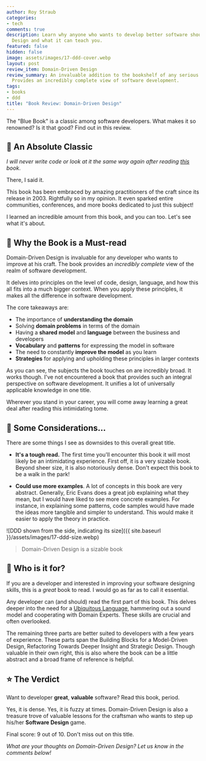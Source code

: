 ```yaml
---
author: Roy Straub
categories:
- tech
comments: true
description: Learn why anyone who wants to develop better software should read Domain-Driven
  Design and what it can teach you.
featured: false
hidden: false
image: assets/images/17-ddd-cover.webp
layout: post
review_item: Domain-Driven Design
review_summary: An invaluable addition to the bookshelf of any serious software developer.
  Provides an incredibly complete view of software development.
tags:
- books
- ddd
title: "Book Review: Domain-Driven Design"
---
```


The "Blue Book" is a classic among software developers. What makes it so renowned? Is it that good? Find out in this review.

## 📜 An Absolute Classic

_I will never write code or look at it the same way again after reading [this](https://amzn.to/3S26DjY) book_. 

There, I said it.

This book has been embraced by amazing practitioners of the craft since its release in 2003. Rightfully so in my opinion. It even sparked entire communities, conferences, and more books dedicated to just this subject!

I learned an incredible amount from this book, and you can too. Let's see what it's about.

## 👏 Why the Book is a Must-read

Domain-Driven Design is invaluable for any developer who wants to improve at his craft. The book provides an _incredibly complete_ view of the realm of software development.

It delves into principles on the level of code, design, language, and how this all fits into a much bigger context. When you apply these principles, it makes all the difference in software development.

The core takeaways are:

* The importance of **understanding the domain**
* Solving **domain problems** in terms of the domain
* Having a **shared model** and **language** between the business and developers
* **Vocabulary** and **patterns** for expressing the model in software
* The need to constantly **improve the model** as you learn
* **Strategies** for applying and upholding these principles in larger contexts

As you can see, the subjects the book touches on are incredibly broad. It works though. I've not encountered a book that provides such an integral perspective on software development. It unifies a lot of universally applicable knowledge in one title.

Wherever you stand in your career, you will come away learning a great deal after reading this intimidating tome.

## 🤔 Some Considerations...

There are some things I see as downsides to this overall great title.

* **It's a tough read.** The first time you'll encounter this book it will most likely be an intimidating experience. First off, it is a very sizable book. Beyond sheer size, it is also notoriously dense. Don't expect this book to be a walk in the park!

* **Could use more examples**. A lot of concepts in this book are very abstract. Generally, Eric Evans does a great job explaining what they mean, but I would have liked to see more concrete examples. For instance, in explaining some patterns, code samples would have made the ideas more tangible and simpler to understand. This would make it easier to apply the theory in practice.

![DDD shown from the side, indicating its size]({{ site.baseurl }}/assets/images/17-ddd-size.webp)
> Domain-Driven Design is a sizable book

## 🙋 Who is it for?

If you are a developer and interested in improving your software designing skills, this is a _great_ book to read. I would go as far as to call it essential.

Any developer can (and should) read the first part of this book. This delves deeper into the need for a [Ubiquitous Language](https://martinfowler.com/bliki/UbiquitousLanguage.html), hammering out a sound model and cooperating with Domain Experts. These skills are crucial and often overlooked.

The remaining three parts are better suited to developers with a few years of experience. These parts span the Building Blocks for a Model-Driven Design, Refactoring Towards Deeper Insight and Strategic Design. Though valuable in their own right, this is also where the book can be a little abstract and a broad frame of reference is helpful.

## ⭐ The Verdict

Want to developer **great**, **valuable** software? Read this book, period. 

Yes, it is dense. Yes, it is fuzzy at times. Domain-Driven Design is also a treasure trove of valuable lessons for the craftsman who wants to step up his/her **Software Design** game.

Final score: 9 out of 10. Don't miss out on this title.

_What are your thoughts on Domain-Driven Design? Let us know in the comments below!_